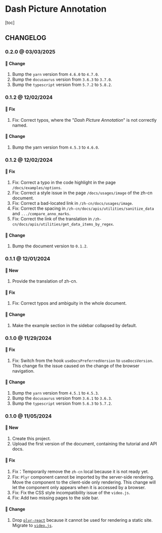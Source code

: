 # Dash Picture Annotation

[toc]

## CHANGELOG

### 0.2.0 @ 03/03/2025

#### :floppy_disk: Change

1. Bump the `yarn` version from `4.6.0` to `4.7.0`.
2. Bump the `docusaurus` version from `3.6.3` to `3.7.0`.
3. Bump the `typescript` version from `5.7.2` to `5.8.2`.

### 0.1.2 @ 12/02/2024

#### :wrench: Fix

1. Fix: Correct typos, where the "*Dash Picture Annotation*" is not correctly named.

#### :floppy_disk: Change

1. Bump the yarn version from `4.5.3` to `4.6.0`.

### 0.1.2 @ 12/02/2024

#### :wrench: Fix

1. Fix: Correct a typo in the code highlight in the page `/docs/examples/options`.
2. Fix: Correct a style issue in the page `/docs/usages/image` of the zh-cn document.
3. Fix: Correct a bad-located link in `/zh-cn/docs/usages/image`.
4. Fix: Correct the spacing in `/zh-cn/docs/apis/utilities/sanitize_data` and `.../compare_anno_marks`.
5. Fix: Correct the link of the translation in `/zh-cn/docs/apis/utilities/get_data_items_by_regex`.

#### :floppy_disk: Change

1. Bump the document version to `0.1.2`.

### 0.1.1 @ 12/01/2024

#### :mega: New

1. Provide the translation of zh-cn.

#### :wrench: Fix

1. Fix: Correct typos and ambiguity in the whole document.

#### :floppy_disk: Change

1. Make the example section in the sidebar collapsed by default.

### 0.1.0 @ 11/29/2024

#### :wrench: Fix

1. Fix: Switch from the hook `useDocsPreferredVersion` to `useDocsVersion`. This change fix the issue caused on the change of the browser navigation.

#### :floppy_disk: Change

1. Bump the `yarn` version from `4.5.1` to `4.5.3`.
2. Bump the `docusaurus` version from `3.6.1` to `3.6.3`.
3. Bump the `typescript` version from `5.6.3` to `5.7.2`.

### 0.1.0 @ 11/05/2024

#### :mega: New

1. Create this project.
2. Upload the first version of the document, containing the tutorial and API docs.

#### :wrench: Fix

1. Fix：Temporarily remove the `zh-cn` local because it is not ready yet.
2. Fix: `Plyr` component cannot be imported by the server-side rendering. Move the component to the client-side only rendering. This change will let the component only appears when it is accessed by a browser.
3. Fix: Fix the CSS style incompatibility issue of the `video.js`.
4. Fix: Add two missing pages to the side bar.

#### :floppy_disk: Change

1. Drop [`plyr-react`](https://github.com/chintan9/plyr-react) because it cannot be used for rendering a static site. Migrate to [`video.js`](https://videojs.com).
